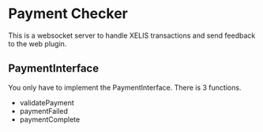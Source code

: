 # Payment Checker

This is a websocket server to handle XELIS transactions and send feedback to the web plugin.

## PaymentInterface

You only have to implement the PaymentInterface.
There is 3 functions.

- validatePayment
- paymentFailed
- paymentComplete
